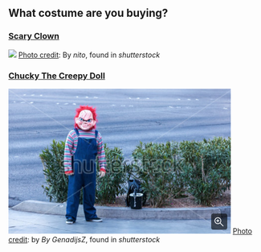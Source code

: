 ## What costume are you buying? 

### [Scary Clown](../Scary-clown/scary-clown.md)

![](scary-clown-picture.png)
[Photo credit](https://www.shutterstock.com/image-photo/portrait-scary-evil-clown-against-dark-490136173?src=Xf_KdcTFlXAg3z3utYN5JQ-2-6): By _nito_, found in _shutterstock_


### [Chucky The Creepy Doll](../Party/party.md)
![](chucky.png)
[Photo credit](https://www.shutterstock.com/image-photo/las-vegas-nevada-usa-13012012-perfomer-574800292?src=mdgosk9Y-iJ4PdgoiSMenA-1-23): by _By GenadijsZ_, found in _shutterstock_ 
